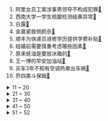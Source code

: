 1. 阿里女员工案涉事男领导不构成犯罪[:link:](https://s.weibo.com/weibo?q=%23阿里女员工案涉事男领导不构成犯罪%23&Refer=top)
2. 西南大学一学生核酸检测结果异常[:link:](https://s.weibo.com/weibo?q=%23西南大学一学生核酸检测结果异常%23&Refer=top)
3. 白露[:link:](https://s.weibo.com/weibo?q=%23白露%23&Refer=top)
4. 金晨紧致侧颜杀[:link:](https://s.weibo.com/weibo?q=%23金晨紧致侧颜杀%23&Refer=top)
5. 顺丰为快递员进修学历提供学费补贴[:link:](https://s.weibo.com/weibo?q=%23顺丰为快递员进修学历提供学费补贴%23&Refer=top)
6. 结婚前需要慎重考虑哪些因素[:link:](https://s.weibo.com/weibo?q=%23结婚前需要慎重考虑哪些因素%23&Refer=top)
7. 原来蚝油是要放冰箱的[:link:](https://s.weibo.com/weibo?q=%23原来蚝油是要放冰箱的%23&Refer=top)
8. 王一博的早安加油站[:link:](https://s.weibo.com/weibo?q=%23王一博的早安加油站%23&Refer=top)
9. 买车3年不知有空调热晕出车祸[:link:](https://s.weibo.com/weibo?q=%23买车3年不知有空调热晕出车祸%23&Refer=top)
10. 乔四美斗保姆[:link:](https://s.weibo.com/weibo?q=%23乔四美斗保姆%23&Refer=top)
<details>
<summary>11 ~ 20</summary>

11. 那个突然手握刺刀尖的战士找到了[:link:](https://s.weibo.com/weibo?q=%23那个突然手握刺刀尖的战士找到了%23&Refer=top)
12. 中央军委举行晋升上将军衔仪式[:link:](https://s.weibo.com/weibo?q=%23中央军委举行晋升上将军衔仪式%23&Refer=top)
13. 有些钱还是让美甲店赚吧[:link:](https://s.weibo.com/weibo?q=%23有些钱还是让美甲店赚吧%23&Refer=top)
14. 云南虫谷雪莉杨炸死不死虫[:link:](https://s.weibo.com/weibo?q=%23云南虫谷雪莉杨炸死不死虫%23&Refer=top)
15. 以色列6名囚犯用勺子挖隧道越狱[:link:](https://s.weibo.com/weibo?q=%23以色列6名囚犯用勺子挖隧道越狱%23&Refer=top)
16. 4岁娃边哭边做动作跳下3米台[:link:](https://s.weibo.com/weibo?q=%234岁娃边哭边做动作跳下3米台%23&Refer=top)
17. 5岁白血病患儿劝妈妈再生一个[:link:](https://s.weibo.com/weibo?q=%235岁白血病患儿劝妈妈再生一个%23&Refer=top)
18. 把削发器当成了梳子[:link:](https://s.weibo.com/weibo?q=%23把削发器当成了梳子%23&Refer=top)
19. 红天机[:link:](https://s.weibo.com/weibo?q=%23红天机%23&Refer=top)
20. 路怒症被孩子治好了[:link:](https://s.weibo.com/weibo?q=%23路怒症被孩子治好了%23&Refer=top)
</details>
<details>
<summary>21 ~ 30</summary>

21. 袁隆平诞辰91周年[:link:](https://s.weibo.com/weibo?q=%23袁隆平诞辰91周年%23&Refer=top)
22. 前海合作区扩展至120.56平方公里[:link:](https://s.weibo.com/weibo?q=%23前海合作区扩展至120.56平方公里%23&Refer=top)
23. 韩庚刘宪华再跳supergirl[:link:](https://s.weibo.com/weibo?q=%23韩庚刘宪华再跳supergirl%23&Refer=top)
24. 见过最离谱的厕所设计[:link:](https://s.weibo.com/weibo?q=%23见过最离谱的厕所设计%23&Refer=top)
25. 周生辰向时宜求婚[:link:](https://s.weibo.com/weibo?q=%23周生辰向时宜求婚%23&Refer=top)
26. 让保罗贝尔蒙多去世[:link:](https://s.weibo.com/weibo?q=%23让保罗贝尔蒙多去世%23&Refer=top)
27. 云南虫谷痋人是抹茶精吗[:link:](https://s.weibo.com/weibo?q=%23云南虫谷痋人是抹茶精吗%23&Refer=top)
28. 重听袁爷爷对年轻人的嘱托[:link:](https://s.weibo.com/weibo?q=%23重听袁爷爷对年轻人的嘱托%23&Refer=top)
29. 张艺兴火锅局即兴扇子舞[:link:](https://s.weibo.com/weibo?q=%23张艺兴火锅局即兴扇子舞%23&Refer=top)
30. 樊振东被广东队小队员喊东哥[:link:](https://s.weibo.com/weibo?q=%23樊振东被广东队小队员喊东哥%23&Refer=top)
</details>
<details>
<summary>31 ~ 40</summary>

31. 中国社会福利基金会回应涉嫌套捐[:link:](https://s.weibo.com/weibo?q=%23中国社会福利基金会回应涉嫌套捐%23&Refer=top)
32. 全面深化前海合作区改革开放[:link:](https://s.weibo.com/weibo?q=%23全面深化前海合作区改革开放%23&Refer=top)
33. 蓝盈莹妈妈沉浸式追婆婆的镯子[:link:](https://s.weibo.com/weibo?q=%23蓝盈莹妈妈沉浸式追婆婆的镯子%23&Refer=top)
34. 乔四美好勇[:link:](https://s.weibo.com/weibo?q=%23乔四美好勇%23&Refer=top)
35. 花33元租号打2小时王者荣耀[:link:](https://s.weibo.com/weibo?q=%23花33元租号打2小时王者荣耀%23&Refer=top)
36. 母子被困货车内儿子哭求先救我妈[:link:](https://s.weibo.com/weibo?q=%23母子被困货车内儿子哭求先救我妈%23&Refer=top)
37. 任嘉伦演的周生辰值得细品[:link:](https://s.weibo.com/weibo?q=%23任嘉伦演的周生辰值得细品%23&Refer=top)
38. 学生时代相互暗恋图鉴[:link:](https://s.weibo.com/weibo?q=%23学生时代相互暗恋图鉴%23&Refer=top)
39. 上美影厂的冬奥会宣传片[:link:](https://s.weibo.com/weibo?q=%23上美影厂的冬奥会宣传片%23&Refer=top)
40. 长江附近涌出牛奶水[:link:](https://s.weibo.com/weibo?q=%23长江附近涌出牛奶水%23&Refer=top)
</details>
<details>
<summary>41 ~ 50</summary>

41. 黑龙江勃利县致15死交通事故直接原因[:link:](https://s.weibo.com/weibo?q=%23黑龙江勃利县致15死交通事故直接原因%23&Refer=top)
42. 客服看了以后连夜发货[:link:](https://s.weibo.com/weibo?q=%23客服看了以后连夜发货%23&Refer=top)
43. 一生一世太好磕了[:link:](https://s.weibo.com/weibo?q=%23一生一世太好磕了%23&Refer=top)
44. 女子学通灵魔法被骗5万[:link:](https://s.weibo.com/weibo?q=%23女子学通灵魔法被骗5万%23&Refer=top)
45. 红衣闪婆笑声太吓人了[:link:](https://s.weibo.com/weibo?q=%23红衣闪婆笑声太吓人了%23&Refer=top)
46. 其实你比想象中更好[:link:](https://s.weibo.com/weibo?q=%23其实你比想象中更好%23&Refer=top)
47. 乔一成带项南方回家[:link:](https://s.weibo.com/weibo?q=%23乔一成带项南方回家%23&Refer=top)
48. 食用月饼一天别超过一百克[:link:](https://s.weibo.com/weibo?q=%23食用月饼一天别超过一百克%23&Refer=top)
49. 不要在晚上看云南虫谷[:link:](https://s.weibo.com/weibo?q=%23不要在晚上看云南虫谷%23&Refer=top)
50. 云南虫谷[:link:](https://s.weibo.com/weibo?q=%23云南虫谷%23&Refer=top)
</details>
<details>
<summary>51 ~ 52</summary>

51. 北大两次发函要求福建一学校更名[:link:](https://s.weibo.com/weibo?q=%23北大两次发函要求福建一学校更名%23&Refer=top)
52. 王一博和机器人聊天太好笑了[:link:](https://s.weibo.com/weibo?q=%23王一博和机器人聊天太好笑了%23&Refer=top)
</details>